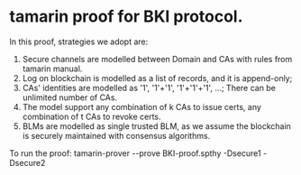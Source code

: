# tamarin proof for BKI protocol.
In this proof, strategies we adopt are:
   1. Secure channels are modelled between Domain and CAs with rules from tamarin manual.
   2. Log on blockchain is modelled as a list of records, and it is append-only;
   3. CAs' identities are modelled as '1', '1'+'1', '1'+'1'+'1', ...; There can be unlimited number of CAs.
   4. The model support any combination of k CAs to issue certs, any combination of t CAs to revoke certs.
   5. BLMs are modelled as single trusted BLM, as we assume the blockchain is securely maintained with consensus algorithms.

To run the proof:
   tamarin-prover --prove BKI-proof.spthy -Dsecure1 -Dsecure2
